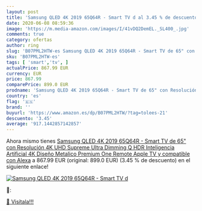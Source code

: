 ```yaml
---
layout: post
title: 'Samsung QLED 4K 2019 65Q64R - Smart TV d al 3.45 % de descuento'
date: 2020-06-08 08:59:36
image: 'https://m.media-amazon.com/images/I/41vDQ2DemEL._SL400_.jpg'
comments: true
category: ofertas
author: ring
slug: 'B07PML2HTW-es Samsung QLED 4K 2019 65Q64R - Smart TV de 65" con...'
sku: 'B07PML2HTW-es'
tags: [ 'smart','tv', ]
actualPrice: 867.99 EUR
currency: EUR
price: 867.99
comparePrice: 899.0 EUR
prodname: 'Samsung QLED 4K 2019 65Q64R - Smart TV de 65" con Resolución 4K UHD  Supreme Ultra Dimming  Q HDR  Inteligencia Artificial 4K  Diseño Metalico  Premium One Remote  Apple TV y compatible con Alexa'
country: 'es'
flag: '🇪🇸'
brand: ''
buyurl: 'https://www.amazon.es/dp/B07PML2HTW/?tag=tolees-21'
descuento: '3.45'
average: '917.1442857142857'
---
```


Ahora mismo tienes [Samsung QLED 4K 2019 65Q64R - Smart TV de 65" con Resolución 4K UHD  Supreme Ultra Dimming  Q HDR  Inteligencia Artificial 4K  Diseño Metalico  Premium One Remote  Apple TV y compatible con Alexa](https://www.amazon.es/dp/B07PML2HTW/?tag=tolees-21) a 867.99 EUR (original: 899.0 EUR) (3.45 %  de descuento) en el siguiente enlace!

[![Samsung QLED 4K 2019 65Q64R - Smart TV d](https://m.media-amazon.com/images/I/41vDQ2DemEL._SL400_.jpg)](https://www.amazon.es/dp/B07PML2HTW/?tag=tolees-21)

🔎:


[🛒 Visítala!!!](https://www.amazon.es/dp/B07PML2HTW/?tag=tolees-21)
